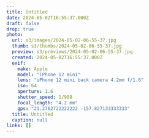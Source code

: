 ```yaml
---
title: Untitled
date: 2024-05-02T16:55:37.000Z
draft: false
drop: true
photo:
  url: s3/images/2024-05-02-06-55-37.jpg
  thumb: s3/thumbs/2024-05-02-06-55-37.jpg
  preview: s3/previews/2024-05-02-06-55-37.jpg
  created: 2024-05-02T16:55:37.000Z
  exif:
    make: Apple
    model: "iPhone 12 mini"
    lens: "iPhone 12 mini back camera 4.2mm f/1.6"
    iso: 64
    aperture: 1.6
    shutter_speed: 1/988
    focal_length: "4.2 mm"
    gps: "21.2762722222222 -157.827133333333"
  title: Untitled
  caption: null
links: []
---
```

